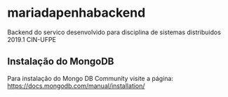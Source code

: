 # mariadapenhabackend
Backend do servico desenvolvido para disciplina de sistemas distribuidos 2019.1 CIN-UFPE

## Instalação do MongoDB
Para instalação do Mongo DB Community visite a página: https://docs.mongodb.com/manual/installation/



